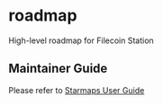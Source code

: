 # roadmap

High-level roadmap for Filecoin Station

## Maintainer Guide

Please refer to [Starmaps User Guide](https://github.com/pln-planning-tools/Starmaps/blob/main/User%20Guide.md)
